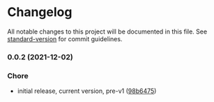 # Changelog

All notable changes to this project will be documented in this file. See [standard-version](https://github.com/conventional-changelog/standard-version) for commit guidelines.

### 0.0.2 (2021-12-02)


### Chore

* initial release, current version, pre-v1 ([98b6475](https://github.com/dnb-org/dnb-hugo-netlification/commit/98b64757206d0a5a3eddbb76392217f56ef2d0bf))
